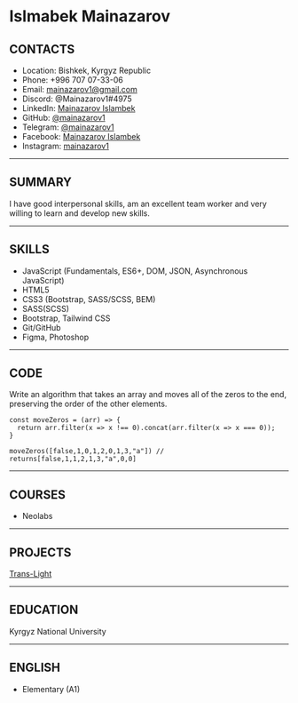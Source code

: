 # Islmabek Mainazarov

## CONTACTS
- Location: Bishkek, Kyrgyz Republic
- Phone: +996 707 07-33-06
- Email: mainazarov1@gmail.com
- Discord: @Mainazarov1#4975
- LinkedIn: [Mainazarov Islambek](https://www.linkedin.com/in/mainazarov1/)
- GitHub: [@mainazarov1](https://github.com/mainazarov1)
- Telegram: [@mainazarov1](https://t.me/mainazarov1)
- Facebook: [Mainazarov Islambek](https://www.facebook.com/mainazarov1)
- Instagram: [mainazarov1](https://www.instagram.com/mainazarov1/?hl=ru)

----
## SUMMARY
I have good interpersonal skills, am an excellent team worker and very willing to learn and develop new skills.

----
## SKILLS
- JavaScript (Fundamentals, ES6+, DOM, JSON, Asynchronous JavaScript)
- HTML5
- CSS3 (Bootstrap, SASS/SCSS, BEM)
- SASS(SCSS)
- Bootstrap, Tailwind CSS
- Git/GitHub
- Figma, Photoshop

----
## CODE
Write an algorithm that takes an array and moves all of the zeros to the end, preserving the order of the other elements.

```
const moveZeros = (arr) => {
  return arr.filter(x => x !== 0).concat(arr.filter(x => x === 0));
}
```
```
moveZeros([false,1,0,1,2,0,1,3,"a"]) // returns[false,1,1,2,1,3,"a",0,0]
```

----
## COURSES
- Neolabs

----
## PROJECTS
[Trans-Light](mainazarov1.github.io/trans-light/)

----
## EDUCATION
Kyrgyz National University

----
## ENGLISH
- Elementary (A1)